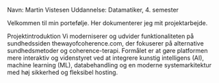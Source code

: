 Navn: Martin Vistesen Uddannelse: Datamatiker, 4. semester

Velkommen til min portefølje. Her dokumenterer jeg mit projektarbejde.

Projektintroduktion Vi moderniserer og udvider funktionaliteten på sundhedssiden thewayofcoherence.com, der fokuserer på alternative sundhedsmetoder og coherence-terapi. Formålet er at gøre platformen mere interaktiv og videnstyret ved at integrere kunstig intelligens (AI), machine learning (ML), databehandling og en moderne systemarkitektur med høj sikkerhed og fleksibel hosting.
